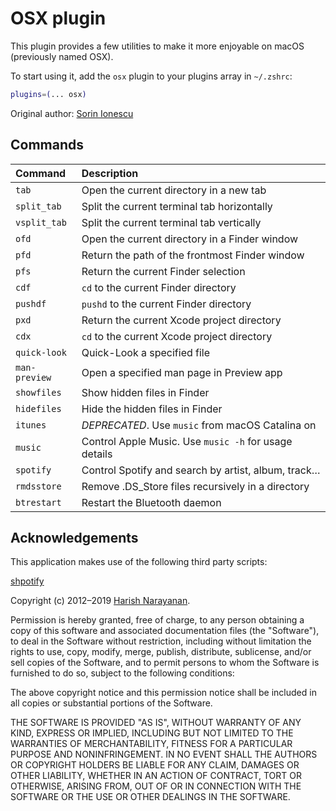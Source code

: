 # OSX plugin

This plugin provides a few utilities to make it more enjoyable on macOS (previously named OSX).

To start using it, add the `osx` plugin to your plugins array in `~/.zshrc`:

```zsh
plugins=(... osx)
```

Original author: [Sorin Ionescu](https://github.com/sorin-ionescu)

## Commands

| Command       | Description                                           |
|:--------------|:------------------------------------------------------|
| `tab`         | Open the current directory in a new tab               |
| `split_tab`   | Split the current terminal tab horizontally           |
| `vsplit_tab`  | Split the current terminal tab vertically             |
| `ofd`         | Open the current directory in a Finder window         |
| `pfd`         | Return the path of the frontmost Finder window        |
| `pfs`         | Return the current Finder selection                   |
| `cdf`         | `cd` to the current Finder directory                  |
| `pushdf`      | `pushd` to the current Finder directory               |
| `pxd`         | Return the current Xcode project directory            |
| `cdx`         | `cd` to the current Xcode project directory           |
| `quick-look`  | Quick-Look a specified file                           |
| `man-preview` | Open a specified man page in Preview app              |
| `showfiles`   | Show hidden files in Finder                           |
| `hidefiles`   | Hide the hidden files in Finder                       |
| `itunes`      | _DEPRECATED_. Use `music` from macOS Catalina on      |
| `music`       | Control Apple Music. Use `music -h` for usage details |
| `spotify`     | Control Spotify and search by artist, album, track…   |
| `rmdsstore`   | Remove .DS\_Store files recursively in a directory    |
| `btrestart`   | Restart the Bluetooth daemon                          |

## Acknowledgements

This application makes use of the following third party scripts:

[shpotify](https://github.com/hnarayanan/shpotify)

Copyright (c) 2012–2019 [Harish Narayanan](https://harishnarayanan.org/).

Permission is hereby granted, free of charge, to any person obtaining
a copy of this software and associated documentation files (the
"Software"), to deal in the Software without restriction, including
without limitation the rights to use, copy, modify, merge, publish,
distribute, sublicense, and/or sell copies of the Software, and to
permit persons to whom the Software is furnished to do so, subject to
the following conditions:

The above copyright notice and this permission notice shall be
included in all copies or substantial portions of the Software.

THE SOFTWARE IS PROVIDED "AS IS", WITHOUT WARRANTY OF ANY KIND,
EXPRESS OR IMPLIED, INCLUDING BUT NOT LIMITED TO THE WARRANTIES OF
MERCHANTABILITY, FITNESS FOR A PARTICULAR PURPOSE AND
NONINFRINGEMENT. IN NO EVENT SHALL THE AUTHORS OR COPYRIGHT HOLDERS BE
LIABLE FOR ANY CLAIM, DAMAGES OR OTHER LIABILITY, WHETHER IN AN ACTION
OF CONTRACT, TORT OR OTHERWISE, ARISING FROM, OUT OF OR IN CONNECTION
WITH THE SOFTWARE OR THE USE OR OTHER DEALINGS IN THE SOFTWARE.

